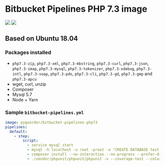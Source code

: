 # Bitbucket Pipelines PHP 7.3 image

[![](https://images.microbadger.com/badges/version/pyguerder/bitbucket-pipelines-php73.svg)](https://microbadger.com/images/pyguerder/bitbucket-pipelines-php73 "Get your own version badge on microbadger.com") [![](https://images.microbadger.com/badges/image/pyguerder/bitbucket-pipelines-php73.svg)](https://microbadger.com/images/pyguerder/bitbucket-pipelines-php73 "Get your own image badge on microbadger.com")

## Based on Ubuntu 18.04

### Packages installed

- `php7.3-zip`, `php7.3-xml`, `php7.3-mbstring`, `php7.3-curl`, `php7.3-json`, `php7.3-imap`, `php7.3-mysql`, `php7.3-tokenizer`, `php7.3-xdebug`, `php7.3-intl`, `php7.3-soap`, `php7.3-pdo`, `php7.3-cli`, `php7.3-gd`, `php7.3-gmp` and `php7.3-apcu`
- wget, curl, unzip
- Composer
- Mysql 5.7
- Node + Yarn

### Sample `bitbucket-pipelines.yml`

```YAML
image: pyguerder/bitbucket-pipelines-php73
pipelines:
  default:
    - step:
        script:
          - service mysql start
          - mysql -h localhost -u root -proot -e "CREATE DATABASE test;"
          - composer install --no-interaction --no-progress --prefer-dist
          - ./vendor/phpunit/phpunit/phpunit -v --coverage-text --colors=never --stderr
```
